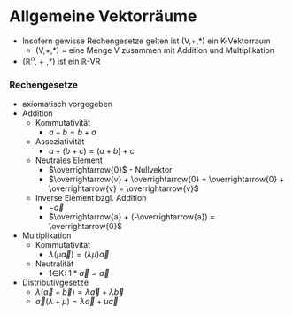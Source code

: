 # Allgemeine Vektorräume
+ Insofern gewisse Rechengesetze gelten ist (V,+,\*) ein K-Vektorraum
	+ (V,+,\*) = eine Menge V zusammen mit Addition und Multiplikation
+ (ℝ<sup>n</sup>, + ,\*) ist ein ℝ-VR

### Rechengesetze
+ axiomatisch vorgegeben
+ Addition
	+ Kommutativität
		+ $a + b = b + a$
	+ Assoziativität
		+ $a + (b + c) = (a + b) + c$ 
	+ Neutrales Element
		+ $\overrightarrow{0}$ - Nullvektor
		+ $\overrightarrow{v} +  \overrightarrow{0} =  \overrightarrow{0} +  \overrightarrow{v} =  \overrightarrow{v}$
	+ Inverse Element bzgl. Addition
		+ $-\overrightarrow{a}$ 
		+ $\overrightarrow{a} + (-\overrightarrow{a}) = \overrightarrow{0}$
+ Multiplikation
	+ Kommutativität
		+ $λ(μ\overrightarrow{a}) = (λμ)\overrightarrow{a}$
	+ Neutralität
		+ 1∈K: $1 * \overrightarrow{a} = \overrightarrow{a}$ 
+ Distributivgesetze
	+ $λ(\overrightarrow{a} + \overrightarrow{b}) = λ\overrightarrow{a} + λ\overrightarrow{b}$
	+ $\overrightarrow{a}(λ + μ) = λ\overrightarrow{a} + μ\overrightarrow{a}$
